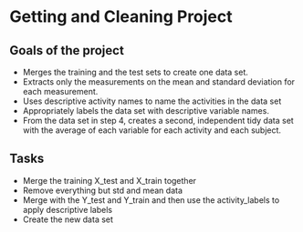 Getting and Cleaning Project
====================================================================

Goals of the project
-------------------------------------------

- Merges the training and the test sets to create one data set.
- Extracts only the measurements on the mean and standard deviation for each measurement. 
- Uses descriptive activity names to name the activities in the data set
- Appropriately labels the data set with descriptive variable names. 
- From the data set in step 4, creates a second, independent tidy data set with the average of each variable for each activity and each subject.


Tasks
---------------------------------------------
- Merge the training X_test and X_train together
- Remove everything but std and mean data
- Merge with the Y_test and Y_train and then use the activity_labels to apply descriptive labels
- Create the new data set